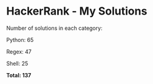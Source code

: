 # HackerRank - My Solutions

Number of solutions in each category:

Python: 65

Regex: 47

Shell: 25

**Total: 137**

